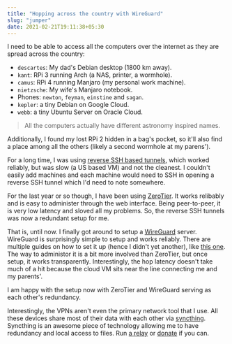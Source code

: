 ```yaml
---
title: "Hopping across the country with WireGuard"
slug: "jumper"
date: 2021-02-21T19:11:38+05:30
---
```


I need to be able to access all the computers over the
internet as they are spread across the country:

- `descartes`: My dad's Debian desktop (1800 km away).
- `kant`: RPi 3 running Arch (a NAS, printer, a wormhole).
- `camus`: RPi 4 running Manjaro (my personal work machine).
- `nietzsche`: My wife's Manjaro notebook.
- Phones: `newton`, `feyman`, `einstine` and `sagan`.
- `kepler`: a tiny Debian on Google Cloud.
- `webb`: a tiny Ubuntu Server on Oracle Cloud.

> All the computers actually have different astronomy inspired names.

Additionally, I found my lost RPi 2 hidden in a bag's pocket, so it'll
also find a place among all the others (likely a second wormhole at
my parens').

For a long time, I was using [reverse SSH based tunnels](/vnc/), which
worked reliably, but was slow (a US based VM) and not the cleanest. I
couldn't easily add machines and each machine would need to SSH in
opening a reverse SSH tunnel which I'd need to note somewhere.

For the last year or so though, I have been using
[ZeroTier](https://www.zerotier.com/). It works relibably and is easy
to administer through the web interface. Being peer-to-peer, it is
very low latency and sloved all my problems. So, the reverse SSH
tunnels was now a redundant setup for me.

That is, until now. I finally got around to setup a [WireGuard](https://www.wireguard.com) server.
WireGuard is surprisingly simple to setup and works reliably. There
are multiple guides on how to set it up (hence I didn't yet another),
like [this one](https://wiki.debian.org/SimplePrivateTunnelVPNWithWireGuard).
The way to administor it is a bit more involved than ZeroTier, but
once setup, it works transparently. Interestingly, the hop latency
doesn't take much of a hit because the cloud VM sits near the line
connecting me and my parents'.

I am happy with the setup now with ZeroTier and WireGuard serving as
each other's redundancy.

Interestingly, the VPNs aren't even the primary network tool that I
use. All these devices share most of their data with each other via
[syncthing](https://syncthing.net/). Syncthing is an awesome piece of technology allowing
me to have redundancy and local access to files. Run [a relay](https://docs.syncthing.net/users/strelaysrv.html) or
[donate](https://syncthing.net/donations/) if you can.
